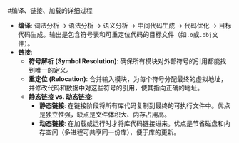 #编译、链接、加载的详细过程
*   **编译**: 词法分析 -> 语法分析 -> 语义分析 -> 中间代码生成 -> 代码优化 -> 目标代码生成。输出是包含符号表和可重定位代码的目标文件（如`.o`或`.obj`文件）。
*   **链接**:
    *   **符号解析 (Symbol Resolution)**: 确保所有模块对外部符号的引用都能找到唯一的定义。
    *   **重定位 (Relocation)**: 合并输入模块，为每个符号分配最终的虚拟地址，并修改代码和数据中对这些符号的引用，使其指向正确的地址。
    *   **静态链接 vs. 动态链接**:
        *   **静态链接**: 在链接阶段将所有库代码复制到最终的可执行文件中。优点是独立性强，缺点是文件体积大、内存占用高。
        *   **动态链接**: 在加载或运行时才将库代码链接进来。优点是节省磁盘和内存空间（多进程可共享同一份库），便于库的更新。